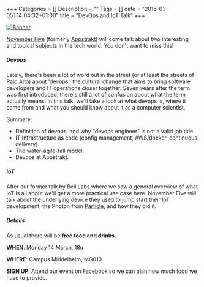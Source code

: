 +++
Categories = []
Description = ""
Tags = []
date = "2016-03-05T14:04:32+01:00"
title = "DevOps and IoT Talk"
+++

[![Banner](/img/novemberfive.jpg)](https://www.facebook.com/events/1688184698130966/)

[November Five](http://novemberfive.co/) (formerly [Appstrakt](http://www.appstrakt.com/)) will come talk about two interesting and topical subjects in the tech world.
You don't want to miss this!

##### Devops

Lately, there's been a lot of word out in the street (or at least the streets of Palo
Alto) about 'devops', the cultural change that aims to bring software developers and
IT operations closer together.
Seven years after the term was first introduced, there's still a lot of confusion
about what the term actually means.
In this talk, we'll take a look at what devops is, where it came from and what you
should know about it as a computer scientist.

Summary:

- Definition of devops, and why "devops engineer" is not a valid job title.
- IT Infrastructure as code (config management, AWS/docker, continuous delivery).
- The water-agile-fall model.
- Devops at Appstrakt.

##### IoT

After our former talk by Bell Labs where we saw a general overview of what IoT is
all about we'll get a more practical use case here.
November Five will talk about the underlying device they used to jump start their IoT
development, the Photon from [Particle](https://www.particle.io/),
and how they did it.

##### Details

As usual there will be **free food and drinks.**

**WHEN**: Monday 14 March, 18u

**WHERE**: Campus Middelheim, MG010

**SIGN UP**: Attend our event on [Facebook](https://www.facebook.com/events/1688184698130966/) so we can plan how much food we have to provide.
